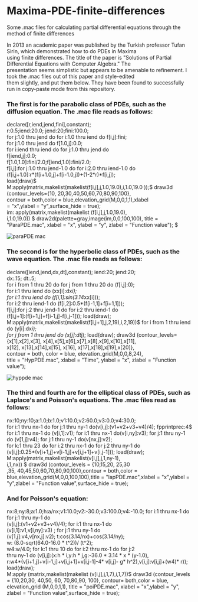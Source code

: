# Maxima-PDE-finite-differences
Some .mac files for calculating partial differential equations through the method of finite differences  

In 2013 an academic paper was published by the Turkish professor Tufan Sirin, which demonstrated how to do PDEs in Maxima  
using finite differences. The title of the paper is "Solutions of Partial Differential Equations with Computer Algebra." The   
presentation seems simplistic but appears to be amenable to refinement. I took the .mac files out of this paper and style-edited  
them slightly, and put them below. They have been found to successfully run in copy-paste mode from this repository.  
  
    

### The first is for the parabolic class of PDEs, such as the diffusion equation. The .mac file reads as follows:  
  
declare([r,iend,jend,fini],constant);  
 r:0.5;iend:20.0;
jend:20;fini:100.0;  
 for j:1.0 thru jend do for i:1.0 thru iend do f[i,j]:fini;  
 for j:1.0 thru jend do f[1.0,j]:0.0;  
 for i:iend thru iend do for j:1.0 thru jend do  
f[iend,j]:0.0;  
 f[1.0,1.0]:fini/2.0;f[iend,1.0]:fini/2.0;  
 f[i,j]:for j:1.0 thru jend-1.0 do for i:2.0 thru iend-1.0 do  
(f[i,j+1.0]:r*(f[i+1.0,j]+f[i-1.0,j])+(1-2*r)*f[i,j]);  
 load(draw)$  
M:apply(matrix,makelist(makelist(f[i,j],j,1.0,19.0),i,1.0,19.0 ));$
draw3d (contour_levels={10, 20,30,40,50,60,70,80,90,100},  
contour = both,color = blue,elevation_grid(M,0,0,1,1),xlabel  
= "x",ylabel = "y",surface_hide = true);  
im: apply(matrix,makelist(makelist (f[i,j],j,1.0,19.0),  
i,1.0,19.0)) $ 
draw2d(palette=gray,image(im,0,0,100,100),
title = "ParaPDE.mac", xlabel = "x", ylabel = "y", zlabel = "Function  value"); $  
  

![paraPDE mac](https://user-images.githubusercontent.com/29483443/187046014-8cb278e0-4a29-4452-8515-2b48f4baa192.svg)




### The second is for the hyperbolic class of PDEs, such as the wave equation. The .mac file reads as follows:  

 declare([iend,jend,dx,dt],constant); iend:20; jend:20;  
 dx:.15; dt:.5;  
 for i from 1 thru 20 do for j from 1 thru 20 do (f[i,j]:0);  
 for i:1 thru iend do (xx[i]:dx*i);  
 for i:1 thru iend do (f[i,1]:sin(3.14*xx[i]));  
 for i:2 thru iend-1 do (f[i,2]:0.5*(f[i-1,1]+f[i+1,1]));  
 f[i,j]:for j:2 thru jend-1 do for i:2 thru iend-1 do  
(f[i,j+1]:(f[i+1,j]+f[i-1,j]-f[i,j-1])); 
load(draw);
M:apply(matrix,makelist(makelist(f[i,j+1],j,2,19),i,2,19))$
 for i from 1 thru iend do (y[i]:dx*i);   
 for j from 1 thru jend do (x[j]:dt*j);
load(draw); draw3d (contour_levels=  
{x[1],x[2],x[3], x[4],x[5],x[6],x[7],x[8],x[9],x[10],x[11],  
x[12], x[13],x[14],x[15], x[16], x[17],x[18],x[19],x[20]},  
contour = both, color = blue, elevation_grid(M,0,0,8,24),  
title = "HypPDE.mac", xlabel = "Time", ylabel = "x", zlabel = "Function  value"); 


![hyppde mac](https://user-images.githubusercontent.com/29483443/187046283-21a9eb1c-942a-4a67-b48b-93712e6c4b5f.svg)

  

  
    
 ### The third and fourth are for the elliptical class of PDEs, such as Laplace's and Poisson's equations. The .mac files read as follows:  
   
     
 nx:10;ny:10;a:1.0;b:1.0;v1:10.0;v2:60.0;v3:0.0;v4:30.0;  
for i:1 thru nx-1 do for j:1 thru ny-1 
do(v[i,j]:(v1+v2+v3+v4)/4); 
fpprintprec:4$  
 for i:1 thru nx-1 do (v[i,1]:v1); 
for i:1 thru nx-1 
do(v[i,ny]:v3); for j:1 thru ny-1 do (v[1,j]:v4); 
for j:1 thru ny-1 do(v[nx,j]:v2);  
 for k:1 thru 23 do for i:2 thru nx-1 do for j:2 thru ny-1 do  
(v[i,j]:0.25*(v[i+1,j]+v[i-1,j]+v[i,j+1]+v[i,j-1])); 
 load(draw);  
M:apply(matrix,makelist(makelist(v[i,j],j,1,ny-1),  
i,1,nx)) $ 
draw3d (contour_levels = {10,15,20, 25,30  
,35, 40,45,50,60,70,80,90,100},contour = both,color =  
blue,elevation_grid(M,0,0,100,100),title = "lapPDE.mac",xlabel = "x",ylabel =  
"y",zlabel = "Function value",surface_hide = true); 
  
    
### And for Poisson's equation:  
   
   
 
nx:8;ny:8;a:1.0;h:a/nx;v1:10.0;v2:-30.0;v3:100.0;v4:-10.0; 
for i:1 thru nx-1 do for j:1 thru ny-1 do  
(v[i,j]:(v1+v2+v3+v4)/4);
for i:1 thru nx-1 do  
(v[i,1]:v1,v[i,ny]:v3) ; 
for j:1 thru ny-1 do  
(v[1,j]:v4,v[nx,j]:v2);
t:cos(3.14/nx)+cos(3.14/ny);  
 w: (8.0-sqrt(64.0-16.0 * t^2))/ (t^2);  
 w4:w/4.0; for k:1 thru 10 do for i:2 thru nx-1 do for j:2  
thru ny-1 do (v[i,j]:(x:h * i,y:h * j,g:-36.0 * 3.14 * x * (y-1.0),  
r:w4*(v[i+1,j]+v[i-1,j]+v[i,j+1]+v[i,j-1]-4* v[i,j]- 
g* h^2),v[i,j]:v[i,j]+(w4)* r));
load(draw);  
 M:apply (matrix,makelist(makelist (v[i,j],j,1,7),i,1,7))$
 draw3d (contour_levels = {10,20,30, 40,50, 60, 
70,80,90, 100}, contour= both,color = blue, elevation_grid 
(M,0,0,1,1), title = "poiPDE.mac", xlabel = "x",ylabel = "y",
zlabel = "Function value",surface_hide = true); 
   
     
 

  

